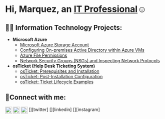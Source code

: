 <h1>Hi, Marquez, an <a href="https://www.linkedin.com/in/marquez-france">IT Professional</a>☺</h1> 

<h2>👨‍💻 Information Technology Projects:</h2>

- <b>Microsoft Azure</b>
  - [Microsoft Azure Storage Account](https://github.com/MarquezFrance/Azure-Storage-Account-Setup)
  - [Configuring On-premises Active Directory within Azure VMs](https://github.com/MarquezFrance/Azure-Config-AD)
  - [Azure File Permissions](https://github.com/MarquezFrance/Azure-File-Permissions)
  - [Network Security Groups (NSGs) and Inspecting Network Protocols](https://github.com/MarquezFrance/azure-network-protocols)
- <b>osTicket (Help Desk Ticketing System)</b>
  - [osTicket: Prerequisites and Installation](https://github.com/MarquezFrance/OsTicket-Prereqs)
  - [osTicket: Post-Installation Configuration](https://github.com/MarquezFrance/Post-Install-Configuration)
  - [osTicket: Ticket Lifecycle Examples](https://github.com/MarquezFrance/Ticket-Lifecycle)
<h2>🤳Connect with me:</h2>
[<img align="left" alt="Josh | Twitter" width="22px" src="https://cdn.jsdelivr.net/npm/simple-icons@v3/icons/twitter.svg" />][twitter]
[<img align="left" alt="Josh | LinkedIn" width="22px" src="https://cdn.jsdelivr.net/npm/simple-icons@v3/icons/linkedin.svg" />][linkedin]
[<img align="left" alt="Josh | Instagram" width="22px" src="https://cdn.jsdelivr.net/npm/simple-icons@v3/icons/instagram.svg" />][instagram]



[linkedin]: https://linkedin.com/in/MarquezFrance
